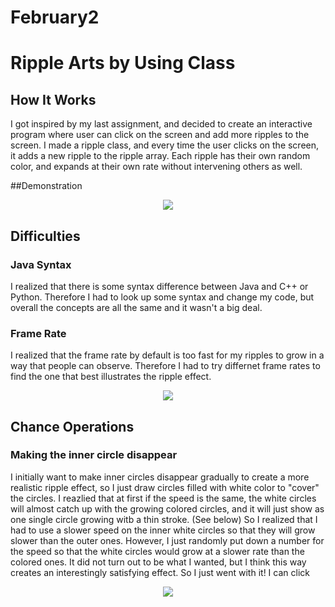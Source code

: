 # February2

# Ripple Arts by Using Class

## How It Works

I got inspired by my last assignment, and decided to create an interactive program where user can click on the screen and add more ripples to the screen. 
I made a ripple class, and every time the user clicks on the screen, it adds a new ripple to the ripple array. Each ripple has their own random color, and expands 
at their own rate without intervening others as well. 

##Demonstration 

<p align="center">
  <img src="https://github.com/fyk211/Intro-to-IM/blob/main/February9/ripple.gif?raw=true">
</p>

## Difficulties

  ### Java Syntax
  I realized that there is some syntax difference between Java and C++ or Python. Therefore I had to look up some syntax and change my code, but overall the concepts
  are all the same and it wasn't a big deal. 
  ### Frame Rate 
  I realized that the frame rate by default is too fast for my ripples to grow in a way that people can observe. Therefore I had to try differnet frame rates to find 
  the one that best illustrates the ripple effect. 
  <p align="center">
  <img src="https://github.com/fyk211/Intro-to-IM/blob/main/February9/TooFast.gif?raw=true">
  </p>

  
## Chance Operations
  ### Making the inner circle disappear 
  I initially want to make inner circles disappear gradually to create a more realistic ripple effect, so I just draw circles filled with white color to "cover" the 
  circles. I reazlied that at first if the speed is the same, the white circles will almost catch up with the growing colored circles, and it will just show as one 
  single circle growing witb a thin stroke. (See below) So I realized that I had to use a slower speed on the inner white circles so that they will grow slower than the outer
  ones. However, I just randomly put down a number for the speed so that the white circles would grow at a slower rate than the colored ones. It did not turn out 
  to be what I wanted, but I think this way creates an interestingly satisfying effect. So I just went with it! I can click 
  <p align="center">
  <img src="https://github.com/fyk211/Intro-to-IM/blob/main/February9/Same%20Speed.gif?raw=true">
  </p>
  
  
  
  

